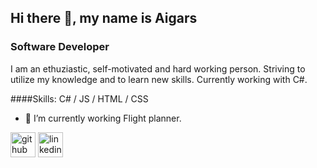 ## Hi there 👋, my name is Aigars
### Software Developer
I am an ethuziastic, self-motivated and hard working person. Striving to utilize my knowledge and to learn new skills. Currently working with C#.

####Skills: 
C# / JS / HTML / CSS

- 🔭 I’m currently working Flight planner. 


[<img src='https://cdn.jsdelivr.net/npm/simple-icons@3.0.1/icons/github.svg' alt='github' height='40'>](https://github.com/Aigars001)  [<img src='https://cdn.jsdelivr.net/npm/simple-icons@3.0.1/icons/linkedin.svg' alt='linkedin' height='40'>](https://www.linkedin.com/in/aigarsmaskalans/)  


